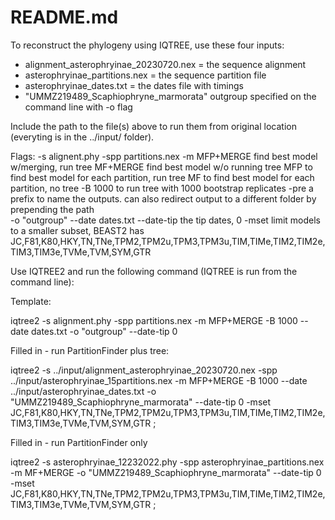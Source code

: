 # README.md

To reconstruct the phylogeny using IQTREE, use these four inputs: 

-  alignment_asterophryinae_20230720.nex = the sequence alignment 
-  asterophryinae_partitions.nex = the sequence partition file
-  asterophryinae_dates.txt  = the dates file with timings
-  "UMMZ219489_Scaphiophryne_marmorata" outgroup specified on the command line with -o flag

Include the path to the file(s) above to run them from original location (everyting is in the ../input/ folder).

Flags:
-s    alignent.phy
-spp  partitions.nex
-m    MFP+MERGE find best model w/merging, run tree
      MF+MERGE  find best model w/o running tree
      MFP to find best model for each partition, run tree
      MF to find best model for each partition, no tree
-B    1000  to run tree with 1000 bootstrap replicates 
-pre  a prefix to name the outputs. can also redirect output to a different folder by prepending the path   
-o    "outgroup" 
--date  dates.txt
--date-tip  the tip dates, 0
-mset  limit models to a smaller subset, BEAST2 has JC,F81,K80,HKY,TN,TNe,TPM2,TPM2u,TPM3,TPM3u,TIM,TIMe,TIM2,TIM2e,TIM3,TIM3e,TVMe,TVM,SYM,GTR 

Use IQTREE2 and run the following command (IQTREE is run from the command line):

Template:

  iqtree2 -s alignment.phy -spp partitions.nex -m MFP+MERGE -B 1000 --date dates.txt -o "outgroup" --date-tip 0

Filled in - run PartitionFinder plus tree:

  iqtree2 -s ../input/alignment_asterophryinae_20230720.nex -spp ../input/asterophryinae_15partitions.nex -m MFP+MERGE -B 1000 --date ../input/asterophryinae_dates.txt -o "UMMZ219489_Scaphiophryne_marmorata" --date-tip 0 -mset JC,F81,K80,HKY,TN,TNe,TPM2,TPM2u,TPM3,TPM3u,TIM,TIMe,TIM2,TIM2e,TIM3,TIM3e,TVMe,TVM,SYM,GTR ;

Filled in - run PartitionFinder only 

  iqtree2 -s asterophryinae_12232022.phy -spp asterophryinae_partitions.nex -m MF+MERGE -o "UMMZ219489_Scaphiophryne_marmorata" --date-tip 0 -mset JC,F81,K80,HKY,TN,TNe,TPM2,TPM2u,TPM3,TPM3u,TIM,TIMe,TIM2,TIM2e,TIM3,TIM3e,TVMe,TVM,SYM,GTR ;

